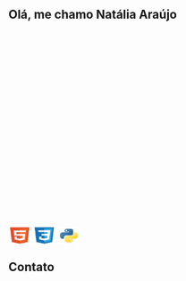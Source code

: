 <h2> Olá, me chamo Natália Araújo </h2>

<div>
  <img height='150em' scr="![Anurag's GitHub stats](https://github-readme-stats.vercel.app/api?username=nataliarauj&theme=dracula&show_icons=true)"> </img>
  
  <img height='150em' scr="![Top Langs](https://github-readme-stats.vercel.app/api/top-langs/?username=nataliarauj&theme=dracula&langs_count=8)"> </img>
</div>


<div style="display: inline_block"><br>

  <img align="center" alt="HTML" height="30" width="40" src="https://raw.githubusercontent.com/devicons/devicon/master/icons/html5/html5-original.svg">
  <img align="center" alt="CSS" height="30" width="40" src="https://raw.githubusercontent.com/devicons/devicon/master/icons/css3/css3-original.svg">
  <img align="center" alt="Python" height="30" width="40" src="https://raw.githubusercontent.com/devicons/devicon/master/icons/python/python-original.svg">
</div>

<h2> Contato </h2>
<a href="https://www.linkedin.com/in/nataliarauj/">
<img  align="center" heigth="50" width="60" scr="https://cdn.jsdelivr.net/gh/devicons/devicon/icons/linkedin/linkedin-original.svg"> </img>
</a>

